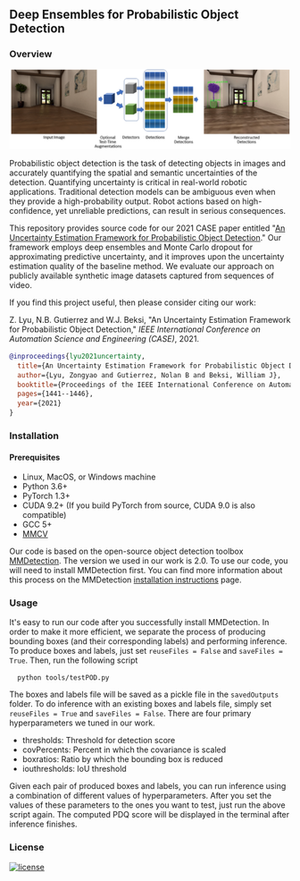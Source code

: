 ## Deep Ensembles for Probabilistic Object Detection 

### Overview
![model image](images/model.png)

Probabilistic object detection is the task of detecting objects in images and
accurately quantifying the spatial and semantic uncertainties of the detection.
Quantifying uncertainty is critical in real-world robotic applications.
Traditional detection models can be ambiguous even when they provide a
high-probability output. Robot actions based on high-confidence, yet unreliable
predictions, can result in serious consequences. 

This repository provides source code for our 2021 CASE paper entitled "[An
Uncertainty Estimation Framework for Probabilistic Object
Detection](https://arxiv.org/pdf/2106.15007.pdf)." Our framework employs deep
ensembles and Monte Carlo dropout for approximating predictive uncertainty, and
it improves upon the uncertainty estimation quality of the baseline method. We
evaluate our approach on publicly available synthetic image datasets captured
from sequences of video.

If you find this project useful, then please consider citing our work: 

Z. Lyu, N.B. Gutierrez and W.J. Beksi, "An Uncertainty Estimation Framework for
Probabilistic Object Detection," *IEEE International Conference on Automation
Science and Engineering (CASE)*, 2021.

```bibtex
@inproceedings{lyu2021uncertainty,
  title={An Uncertainty Estimation Framework for Probabilistic Object Detection},
  author={Lyu, Zongyao and Gutierrez, Nolan B and Beksi, William J},
  booktitle={Proceedings of the IEEE International Conference on Automation Science and Engineering (CASE)},
  pages={1441--1446},
  year={2021}
}
```

### Installation
#### Prerequisites

- Linux, MacOS, or Windows machine
- Python 3.6+
- PyTorch 1.3+
- CUDA 9.2+ (If you build PyTorch from source, CUDA 9.0 is also compatible)
- GCC 5+
- [MMCV](https://mmcv.readthedocs.io/en/latest/#installation)

Our code is based on the open-source object detection toolbox
[MMDetection](https://github.com/open-mmlab/mmdetection). The version we used in
our work is 2.0. To use our code, you will need to install MMDetection first.
You can find more information about this process on the MMDetection
[installation
instructions](https://github.com/open-mmlab/mmdetection/blob/master/docs/get_started.md)
page.

### Usage

It's easy to run our code after you successfully install MMDetection. In order
to make it more efficient, we separate the process of producing bounding boxes
(and their corresponding labels) and performing inference. To produce boxes and
labels, just set ``reuseFiles = False`` and ``saveFiles = True``. Then, run the
following script

```shell
  python tools/testPOD.py 
```

The boxes and labels file will be saved as a pickle file in the ``savedOutputs``
folder. To do inference with an existing boxes and labels file, simply set
``reuseFiles = True`` and ``saveFiles = False``. There are four primary
hyperparameters we tuned in our work.

- thresholds: Threshold for detection score
- covPercents: Percent in which the covariance is scaled
- boxratios: Ratio by which the bounding box is reduced
- iouthresholds: IoU threshold

Given each pair of produced boxes and labels, you can run inference using a
combination of different values of hyperparameters. After you set the values of
these parameters to the ones you want to test, just run the above script again.
The computed PDQ score will be displayed in the terminal after inference
finishes.

### License 

[![license](https://img.shields.io/badge/license-Apache%202-blue)](https://github.com/robotic-vision-lab/Deep-Ensembles-For-Probabilistic-Object-Detection/blob/main/LICENSE)
